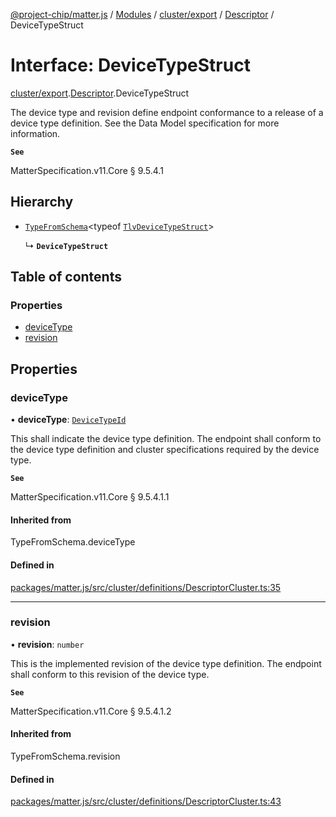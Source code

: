 [@project-chip/matter.js](../README.md) / [Modules](../modules.md) / [cluster/export](../modules/cluster_export.md) / [Descriptor](../modules/cluster_export.Descriptor.md) / DeviceTypeStruct

# Interface: DeviceTypeStruct

[cluster/export](../modules/cluster_export.md).[Descriptor](../modules/cluster_export.Descriptor.md).DeviceTypeStruct

The device type and revision define endpoint conformance to a release of a device type definition. See the Data
Model specification for more information.

**`See`**

MatterSpecification.v11.Core § 9.5.4.1

## Hierarchy

- [`TypeFromSchema`](../modules/tlv_export.md#typefromschema)\<typeof [`TlvDeviceTypeStruct`](../modules/cluster_export.Descriptor.md#tlvdevicetypestruct)\>

  ↳ **`DeviceTypeStruct`**

## Table of contents

### Properties

- [deviceType](cluster_export.Descriptor.DeviceTypeStruct.md#devicetype)
- [revision](cluster_export.Descriptor.DeviceTypeStruct.md#revision)

## Properties

### deviceType

• **deviceType**: [`DeviceTypeId`](../modules/datatype_export.md#devicetypeid)

This shall indicate the device type definition. The endpoint shall conform to the device type definition and
cluster specifications required by the device type.

**`See`**

MatterSpecification.v11.Core § 9.5.4.1.1

#### Inherited from

TypeFromSchema.deviceType

#### Defined in

[packages/matter.js/src/cluster/definitions/DescriptorCluster.ts:35](https://github.com/project-chip/matter.js/blob/0c058ae17fdba4c0b89b8b13c309011d51782299/packages/matter.js/src/cluster/definitions/DescriptorCluster.ts#L35)

___

### revision

• **revision**: `number`

This is the implemented revision of the device type definition. The endpoint shall conform to this revision
of the device type.

**`See`**

MatterSpecification.v11.Core § 9.5.4.1.2

#### Inherited from

TypeFromSchema.revision

#### Defined in

[packages/matter.js/src/cluster/definitions/DescriptorCluster.ts:43](https://github.com/project-chip/matter.js/blob/0c058ae17fdba4c0b89b8b13c309011d51782299/packages/matter.js/src/cluster/definitions/DescriptorCluster.ts#L43)
